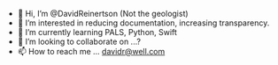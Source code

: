 - 👋 Hi, I’m @DavidReinertson (Not the geologist)
- 👀 I’m interested in reducing documentation, increasing transparency. 
- 🌱 I’m currently learning PALS, Python, Swift
- 💞️ I’m looking to collaborate on ...?
- 📫 How to reach me ... davidr@well.com

<!---
DavidReinertson/DavidReinertson is a ✨ special ✨ repository because its `README.md` (this file) appears on your GitHub profile.
You can click the Preview link to take a look at your changes.
--->
